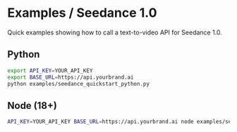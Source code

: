 # Examples / Seedance 1.0

Quick examples showing how to call a text-to-video API for Seedance 1.0.

## Python
```bash
export API_KEY=YOUR_API_KEY
export BASE_URL=https://api.yourbrand.ai
python examples/seedance_quickstart_python.py
```

## Node (18+)
```bash
API_KEY=YOUR_API_KEY BASE_URL=https://api.yourbrand.ai node examples/seedance_quickstart_js.mjs
```
